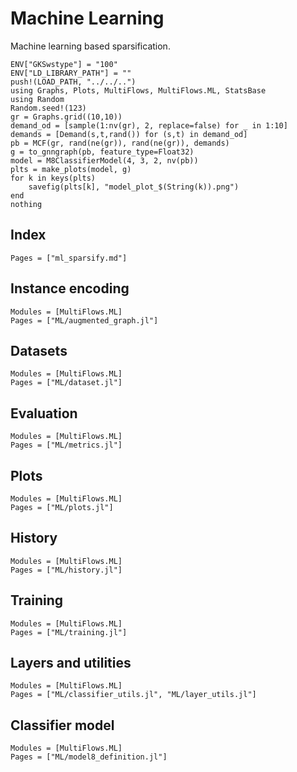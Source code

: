 # Machine Learning

Machine learning based sparsification.

```@eval
ENV["GKSwstype"] = "100"
ENV["LD_LIBRARY_PATH"] = ""
push!(LOAD_PATH, "../../..")
using Graphs, Plots, MultiFlows, MultiFlows.ML, StatsBase
using Random
Random.seed!(123)
gr = Graphs.grid((10,10))
demand_od = [sample(1:nv(gr), 2, replace=false) for _ in 1:10]
demands = [Demand(s,t,rand()) for (s,t) in demand_od]
pb = MCF(gr, rand(ne(gr)), rand(ne(gr)), demands)
g = to_gnngraph(pb, feature_type=Float32)
model = M8ClassifierModel(4, 3, 2, nv(pb))
plts = make_plots(model, g)
for k in keys(plts)
    savefig(plts[k], "model_plot_$(String(k)).png")
end
nothing
```

## Index

```@index
Pages = ["ml_sparsify.md"]
```

## Instance encoding
```@autodocs
Modules = [MultiFlows.ML]
Pages = ["ML/augmented_graph.jl"]

```

## Datasets
```@autodocs
Modules = [MultiFlows.ML]
Pages = ["ML/dataset.jl"]

```

## Evaluation
```@autodocs
Modules = [MultiFlows.ML]
Pages = ["ML/metrics.jl"]

```

## Plots
```@autodocs
Modules = [MultiFlows.ML]
Pages = ["ML/plots.jl"]

```

## History
```@autodocs
Modules = [MultiFlows.ML]
Pages = ["ML/history.jl"]

```

## Training
```@autodocs
Modules = [MultiFlows.ML]
Pages = ["ML/training.jl"]

```

## Layers and utilities
```@autodocs
Modules = [MultiFlows.ML]
Pages = ["ML/classifier_utils.jl", "ML/layer_utils.jl"]

```

## Classifier model

```@autodocs
Modules = [MultiFlows.ML]
Pages = ["ML/model8_definition.jl"]

```

